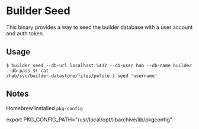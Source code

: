 # Builder Seed

This binary provides a way to seed the builder database with a user account and auth token.

## Usage

```
$ builder_seed --db-url localhost:5432 --db-user hab --db-name builder --db-pass $( cat
/hab/svc/builder-datastore/files/pwfile ) seed 'username'
```

## Notes

Homebrew installed `pkg-config`

export PKG_CONFIG_PATH="/usr/local/opt/libarchive/lib/pkgconfig"

